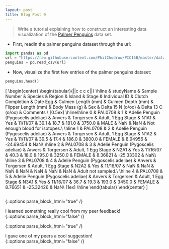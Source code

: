 ```yaml
---
layout: post
title: Blog Post 0
---
```


> Write a tutorial explaining how to construct an interesting data visualization of the [Palmer Penguins](https://github.com/allisonhorst/palmerpenguins) data set. 

- First, readin the palmer penguins dataset through the url:

```python
import pandas as pd
url = "https://raw.githubusercontent.com/PhilChodrow/PIC16B/master/datasets/palmer_penguins.csv"
penguins = pd.read_csv(url)
```

- Now, visualize the first few entries of the palmer penguins dataset:

```python
penguins.head()
```


\[
\begin{center}
 \begin{tabular}{||c c c c||} 
 \hline
 & studyName & Sample Number & Species & Region & Island & Stage & Individual ID & Clutch Completion & Date Egg & Culmen Length (mm) & Culmen Depth (mm) & Flipper Length (mm) & Body Mass (g) & Sex & Delta 15 N (o/oo) & Delta 13 C (o/oo) & Comments \\ [0.5ex] 
 \hline\hline
 0 & PAL0708 & 1 & Adelie Penguin (Pygoscelis adeliae) & Anvers & Torgersen & Adult, 1 Egg Stage & N1A1 & Yes  & 11/11/07 & 39.1 & 18.7 & 181.0 & 3750.0 & MALE & NaN & NaN & Not enough blood for isotopes.\\ 
 \hline
 1 & PAL0708 & 2 & Adelie Penguin (Pygoscelis adeliae) & Anvers & Torgersen & Adult, 1 Egg Stage & N1A2 & Yes & 11/11/07 & 39.5 & 17.4 & 186.0 & 3800.0 & FEMALE & 8.94956 & -24.69454 & NaN\\ 
 \hline
 2 & PAL0708 & 3 & Adelie Penguin (Pygoscelis adeliae) & Anvers & Torgersen & Adult, 1 Egg Stage & N2A1 & Yes & 11/16/07 & 40.3 & 18.0 & 195.0 & 3250.0 & FEMALE & 8.36821 & -25.33302 & NaN\\ 
 \hline
 3 & PAL0708 & 4 & Adelie Penguin (Pygoscelis adeliae) & Anvers & Torgersen & Adult, 1 Egg Stage & N2A2 & Yes & 11/16/07 & NaN & NaN & NaN & NaN & NaN & NaN & NaN & Adult not sampled.\\ 
 \hline
 4 & PAL0708 & 5 & Adelie Penguin (Pygoscelis adeliae) & Anvers & Torgersen & Adult, 1 Egg Stage & N3A1 & Yes & 11/16/07 & 36.7 & 19.3 & 193.0 & 3450.0 & FEMALE & 8.76651 & -25.32426 & NaN\\ [1ex] 
 \hline
\end{tabular}
\end{center}
\]


```python

```


{::options parse_block_html="true" /}
<div class="got-help">
I learned something really cool from my peer feedback! 
</div>
{::options parse_block_html="false" /}

{::options parse_block_html="true" /}
<div class="gave-help">
I gave one of my peers a cool suggestion! 
</div>
{::options parse_block_html="false" /}
